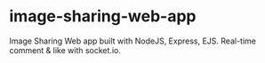 # image-sharing-web-app
Image Sharing Web app built with NodeJS, Express, EJS. Real-time comment &amp; like with socket.io.
